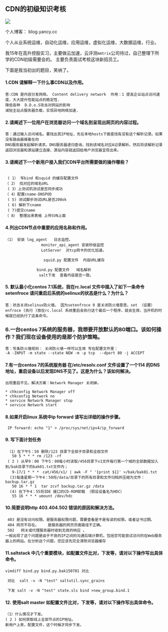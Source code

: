 ## CDN的初级知识考核

![](http://7xrthw.com1.z0.glb.clouddn.com/cdn.mmtrix.png)


个人博客： blog.yancy.cc

个人从业系统运维，自动化运维，应用运维，虚拟化运维，大数据运维，行业。

我15年在高升控股实习，主要做云加速，云评测`mmtrix`公司待过，自己整理下所学的CDN初级需要会的。
主要负责面试考核这块新招员工。


下面是我当初出的题目，笑纳了。



#### 1.CDN 请解释一下什么事CDN以及作用。
```
答:CDN 是内容分发网络。 Content delivery network  作用：1 提高企业站点访问速度，大大提升性能站点的稳定性.
降低各种  D.D.o.S攻击对网站的影响 
减轻主站点服务器负载，实现异地网络加速.
```

#### 2.请阐述下一位用户在浏览器访问一个域名到呈现出网页的内容过程。

```
答：通过输入访问域名。要找出其IP地址，先在本地hosts下面查找有没有这个解析记录。如果没有路由器接着在向
DNS服务器发起解析请求。DNS服务器递归查询，找到该域名对应A记录解析。然后将该解析记录返回浏览器和源站建立连接，源站内容就返回给用户浏览器呈现出来。
```

#### 3.请阐述下一个新用户接入我们CDN平台所需要做的操作哪些？

```
 
 ( 1） 写bind 和squid 的缓存配置文件
（ 2） 找对应的域名URL
 ( 3）上测试机测试是否同步成功
（ 4）配置cname-DNSPOD
 ( 5) 测试脚步测试URL是否200ok
 ( 6) 解析下cname
 ( 7)提交cname
（ 8） 整理出来表格 上传SVN上面

```

####  4.列出CDN节点中重要的应用名称和作用。

```
（1） 安装 log_agent   日志监控。
                monitor_api_agent 安装秒级监控
                LotServer  对tcp网卡的优化加速。

                 squid.py 配置文件  内容URL缓存

              bind.py 配置文件   域名解析
               salt下发  查看内容是否一致。
```

#### 5. 默认最小化centos 7.1系统，我在rc.local 文件中插入了如下一条命令setenfroce 请问重启后系统的selinux的状态是什么？为什么？

```
答：状态关闭selinux防火墙。 因为setenfroce 0 是关闭防火墙意思。set （设置） enfroce (执行 )放在rc.local 系统重启会执行这个最后一个程序，就会生效，当开机的时候就已经执行了这条命令。
```



### 6.一台centos 7系统的服务器，我想要开放默认的80端口。该如何操作？我们现在设备使用的是那个防护策略。
```
答：写条防火墙规则： 关闭防火墙一样可以生效 写在配置文件里：
-A -INPUT -m state --state NEW -m -p tcp  --dport 80 -j ACCEPT
```

#### 7.有一台centos 7的系统服务器 在/etc/resolv.conf 文件设置了一个114 的DNS地址，重启设备以后发现DNS不见了。这是为什么？该如何解决。

```
出现重启不见，解决方案：Network Manager 关闭掉。

* chkconfig Network Manager off      
* chkconfig Network no
* service Network Manager stop
* service Network start

```
#### 8.如果开启linux 系统中ip forward 请写出详细的操作步骤。

```
 IP forward: echo "1" > /proc/sys/net/ipv4/ip_forward
```
#### 9. 写下面计划任务
```
 （1）在下午5：50 删除/123 目录下全部子目录和全部文件
   50 5 * * * rm /123 -rf
 ( 2 ) 从早9：00 下午5：00每小时读取/456目录下x1文件每行第一个域的全部数据加入到/bak目录下的bak01.txt文件内；
   9-17/1 * * *　cat/456/x1/ | awk -F " '{print $1}' >/bak/bak01.txt
  (3)每逢星期一下午4：50将/data/目录下的所有目录和文件归档并压缩为文件：backup.tar.gz
   50 16 * * 1  tar zcvf backup.tar.gz /data
  (4) 在下午4：55将IDE 接口的CD-ROM卸载 （假设设备名为HDC）
   55 16 * * * umount /dev/hdc
```

#### 10.简要说明http 403.404.502 错误的原因和解决方法。
```
 403 是没有访问权限。是服务器权限问题，需要查看是不是有读的权限。或者证书过期。
 404 网页不存在。    是服务器的网页页面路径不正确。   
 502   网关或代理服务器时收到无效的响应 。
一般出现了这个问题是由于不良的IP之间的沟通后端计算机，包括您可能尝试访问的在Web服务器上的网站。在分析这个问题，您应该先完全清除浏览器缓存
```

#### 11.saltstack 中几个重要模块，如配置文件比对，下发等，请对以下操作写出具体命令。

```
vimdiff bind.py bind.py.bak150701 对比

 对比  salt -v -N "test" saltutil.sync_grains

 下发 salt -v -N "test" state.sls bind >new_group.bind.1
```

#### 12. 使用salt master 如配置文件比对，下发等，请对以下操作写出具体命令。

```
（1）什么情况才下发。
( 2 ) 如何获取线上全部节点的IP地址。
新用户上来，配置文件，这个时候才同步下发。
```
